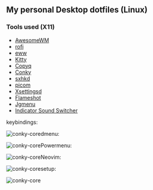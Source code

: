 ## My personal Desktop dotfiles (Linux)

### Tools used (X11)

* [AwesomeWM](https://github.com/awesomeWM/awesome)
* [rofi](https://github.com/davatorium/rofi)
* [eww](https://github.com/elkowar/eww)
* [Kitty](https://sw.kovidgoyal.net/kitty/)
* [Copyq](https://github.com/hluk/CopyQ)
* [Conky](https://github.com/brndnmtthws/conky)
* [sxhkd](https://github.com/baskerville/sxhkd)
* [picom](https://github.com/FT-Labs/picom)
* [Xsettingsd](https://codeberg.org/derat/xsettingsd)
* [Flameshot](https://github.com/flameshot-org/flameshot)
* [Jgmenu](https://github.com/jgmenu/jgmenu)
* [Indicator Sound Switcher](https://github.com/yktoo/indicator-sound-switcher)


keybindings:
<div style="float:left">
<img alt=conky-core src=https://raw.githubusercontent.com/madhur/dotfiles/main/keybindings.png />
</div>


dmenu:
<div style="float:left">
<img alt=conky-core src=https://raw.githubusercontent.com/madhur/dotfiles/main/rofi.png />
</div>

<div style="float:clear"></div>

Powermenu:
<div style="float:left">
<img alt=conky-core src=https://raw.githubusercontent.com/madhur/dotfiles/main/powermenu.png />
</div>


<div style="float:clear"></div>

Neovim:
<div style="float:left">
<img alt=conky-core src=https://raw.githubusercontent.com/madhur/dotfiles/main/nvim.png />
</div>

<div style="float:clear"></div>


setup:
<div style="float:left">
<img alt=conky-core src=https://raw.githubusercontent.com/madhur/dotfiles/main/setup.jpg />
</div>


<div style="float:clear"></div>
<p/><p/><p/>
